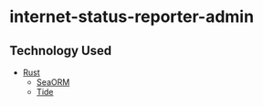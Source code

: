 # internet-status-reporter-admin
## Technology Used
- [Rust](https://www.rust-lang.org/)
  - [SeaORM](https://docs.rs/sea-orm/latest/sea_orm/)
  - [Tide](https://docs.rs/tide/latest/tide/)
